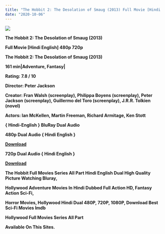 ```yaml
---
title: "The Hobbit 2: The Desolation of Smaug (2013) Full Movie [Hindi English] 480p 720p"
date: "2020-10-06"
---
```


[**![](https://1.bp.blogspot.com/-eBk0VRgXRLs/XzTh5DdiU4I/AAAAAAAAEXU/ytu38t-79xQJqjt2KfVmMjnEbpY5E50cQCLcBGAsYHQ/s1600/images{2deb609f52c527dc8b4fbab26c6d0bae2964b23de7178cabf97238dc1868ff55}252810{2deb609f52c527dc8b4fbab26c6d0bae2964b23de7178cabf97238dc1868ff55}2529.jpg)**](https://1.bp.blogspot.com/-eBk0VRgXRLs/XzTh5DdiU4I/AAAAAAAAEXU/ytu38t-79xQJqjt2KfVmMjnEbpY5E50cQCLcBGAsYHQ/s1600/images{2deb609f52c527dc8b4fbab26c6d0bae2964b23de7178cabf97238dc1868ff55}252810{2deb609f52c527dc8b4fbab26c6d0bae2964b23de7178cabf97238dc1868ff55}2529.jpg)

 **The Hobbit 2: The Desolation of Smaug (2013)**

**Full Movie \[Hindi English\] 480p 720p** 

**The Hobbit 2: The Desolation of Smaug (2013)**

**161 min|Adventure, Fantasy|**

**Rating: 7.8 / 10** 

**Director: Peter Jackson**

**Creator: Fran Walsh (screenplay), Philippa Boyens (screenplay), Peter Jackson (screenplay), Guillermo del Toro (screenplay), J.R.R. Tolkien (novel)**

**Actors: Ian McKellen, Martin Freeman, Richard Armitage, Ken Stott**

**{ Hindi-English } BluRay Dual Audio**

**480p Dual Audio { Hindi English }**

[**Download**](https://vipnox.xyz/7363/)

**720p Dual Audio { Hindi English }**

[**Download**](https://vipnox.xyz/7364/)

**The Hobbit Full Movies Series All Part Hindi English Dual High Quality Picture Watching Bluray,**

 **Hollywood Adventure Movies In Hindi Dubbed Full Action HD, Fantasy Action Sci-Fi,**

**Horror Movies, Hollywood Hindi Dual 480P, 720P, 1080P, Download Best Sci-Fi Movies Imdb** 

**Hollywood Full Movies Series All Part**

**Available On This Sites.**
